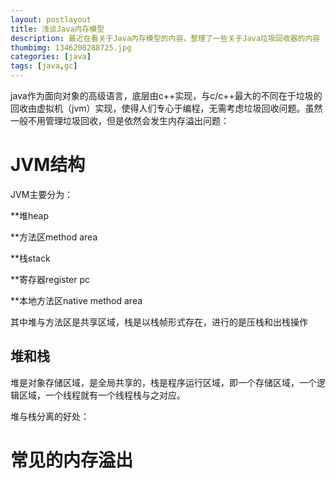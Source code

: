 ```yaml
---
layout: postlayout
title: 浅谈Java内存模型
description: 最近在看关于Java内存模型的内容，整理了一些关于Java垃圾回收器的内容
thumbimg: 1346208288725.jpg
categories: [java]
tags: [java,gc]
---
```


java作为面向对象的高级语言，底层由c++实现，与c/c++最大的不同在于垃圾的回收由虚拟机（jvm）实现，使得人们专心于编程，无需考虑垃圾回收问题。虽然一般不用管理垃圾回收，但是依然会发生内存溢出问题：

# JVM结构

JVM主要分为：

**堆heap

**方法区method area

**栈stack

**寄存器register pc

**本地方法区native method area

其中堆与方法区是共享区域，栈是以栈帧形式存在，进行的是压栈和出栈操作

## 堆和栈

堆是对象存储区域，是全局共享的，栈是程序运行区域，即一个存储区域，一个逻辑区域，一个线程就有一个线程栈与之对应。

堆与栈分离的好处：
>

# 常见的内存溢出
